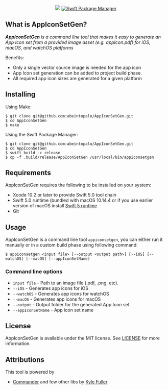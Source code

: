 
<p align="center">
     <img src="https://img.shields.io/badge/Swift-5.0-orange.svg" />
     <a href="https://swift.org/package-manager">
        <img src="https://img.shields.io/badge/spm-compatible-brightgreen.svg?style=flat" alt="Swift Package Manager" />
    </a>
</p>

## What is AppIconSetGen?

_**AppIconSetGen** is a command line tool that makes it easy to generate an App Icon set from a provided image asset (e.g. appIcon.pdf) for iOS, macOS, and watchOS platforms_

Benefits:

- Only a single vector source image is needed for the app icon 
- App Icon set generation can be added to project build phase.
- All required app icon sizes are generated for a given platform

## Installing

Using Make:
```
$ git clone git@github.com:abeintopalo/AppIconSetGen.git
$ cd AppIconSetGen
$ make
```

Using the Swift Package Manager:
```
$ git clone git@github.com:abeintopalo/AppIconSetGen.git
$ cd AppIconSetGen
$ swift build -c release
$ cp -f .build/release/AppIconSetGen /usr/local/bin/appiconsetgen
```

## Requirements

AppIconSetGen requires the following to be installed on your system:

- Xcode 10.2 or later to provide Swift 5.0 tool chain
- Swift 5.0 runtime (bundled with macOS 10.14.4 or if you use earlier version of macOS install [Swift 5 runtime](https://support.apple.com/kb/DL1998?locale=en_US)
- Git

## Usage

AppIconSetGen is a command line tool `appiconsetgen`, you can either run it manually or in a custom build phase using following command:

```
$ appiconsetgen <input file> [--output <output path>] [--iOS] [--watchOS] [--macOS] [--appIconSetName]
```

### Command line options

- `input file` - Path to an image file (.pdf, .png, etc).
- `--iOS` - Generates app icons for iOS
- `--watchOS` - Generates app icons for watchOS
- `--macOS` - Generates app icons for macOS
- `--output` - Output folder for the generated App Icon set
- `--appIconSetName` - App icon set name

## License

AppIconSetGen is available under the MIT license. See [LICENSE](LICENSE) for more information.

## Attributions

This tool is powered by

- [Commander](https://github.com/kylef/Commander) and few other libs by [Kyle Fuller](https://github.com/kylef)
